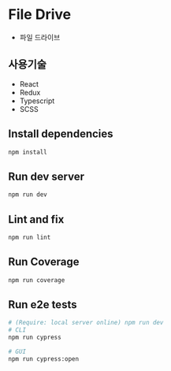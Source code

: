 # File Drive
- 파일 드라이브

## 사용기술 
- React
- Redux
- Typescript
- SCSS

## Install dependencies

```sh
npm install
```

## Run dev server

```sh
npm run dev
```

## Lint and fix

```sh
npm run lint
```

## Run Coverage

```sh
npm run coverage
```

## Run e2e tests

```sh
# (Require: local server online) npm run dev 
# CLI
npm run cypress

# GUI
npm run cypress:open
```
